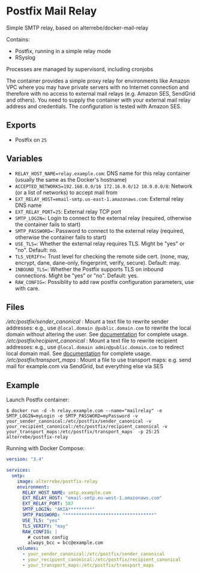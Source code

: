 Postfix Mail Relay
======================

Simple SMTP relay, based on alterrebe/docker-mail-relay

Contains:

* Postfix, running in a simple relay mode
* RSyslog

Processes are managed by supervisord, including cronjobs

The container provides a simple proxy relay for environments like Amazon VPC where you may have private servers with no Internet connection
and therefore with no access to external mail relays (e.g. Amazon SES, SendGrid and others). You need to supply the container with your 
external mail relay address and credentials. The configuration is tested with Amazon SES.


Exports
-------

* Postfix on `25`

Variables
---------

* `RELAY_HOST_NAME=relay.example.com`: DNS name for this relay container (usually the same as the Docker's hostname)
* `ACCEPTED_NETWORKS=192.168.0.0/16 172.16.0.0/12 10.0.0.0/8`: Network (or a list of networks) to accept mail from
* `EXT_RELAY_HOST=email-smtp.us-east-1.amazonaws.com`: External relay DNS name
* `EXT_RELAY_PORT=25`: External relay TCP port
* `SMTP_LOGIN=`: Login to connect to the external relay (required, otherwise the container fails to start)
* `SMTP_PASSWORD=`: Password to connect to the external relay (required, otherwise the container fails to start)
* `USE_TLS=`: Whether the external relay requires TLS. Might be "yes" or "no". Default: no.
* `TLS_VERIFY=`: Trust level for checking the remote side cert. (none, may, encrypt, dane, dane-only, fingerprint, verify, secure). Default: may.
* `INBOUND_TLS=`: Whether the Postfix supports TLS on inbound connections. Might be "yes" or "no". Default: yes.
* `RAW_CONFIG=`: Possiblity to add raw postfix configuration parameters, use with care.

Files
-----
*/etc/postfix/sender_canonical* : Mount a text file to rewrite sender addresses: e.g., use `@local.domain @public.domain.com` to rewrite the local domain without altering the user. See [documentation](https://www.postfix.org/canonical.5.html) for complete usage.
*/etc/postfix/recipient_canonical* : Mount a text file to rewrite recipient addresses: e.g., use `@local.domain admin@public.domain.com` to redirect local domain mail. See [documentation](https://www.postfix.org/canonical.5.html) for complete usage.
*/etc/postfix/transport_maps* : Mount a file to use transport maps: e.g. send mail for example.com via SendGrid, but everything else via SES

Example
-------

Launch Postfix container:

    $ docker run -d -h relay.example.com --name="mailrelay" -e SMTP_LOGIN=myLogin -e SMTP_PASSWORD=myPassword -v your_sender_canonical:/etc/postfix/sender_canonical -v your_recipient_canonical:/etc/postfix/recipient_canonical -v your_transport_maps:/etc/postfix/transport_maps  -p 25:25 alterrebe/postfix-relay


Running with Docker Compose:

```yaml
version: "3.4"

services:
  smtp:
    image: alterrebe/postfix-relay
    environment:
      RELAY_HOST_NAME: smtp.example.com
      EXT_RELAY_HOST: "email-smtp.eu-west-1.amazonaws.com"
      EXT_RELAY_PORT: 587
      SMTP_LOGIN: "AKIA*********"
      SMTP_PASSWORD: "*********************************"
      USE_TLS: "yes"
      TLS_VERIFY: "may"
      RAW_CONFIG: |
        # custom config
        always_bcc = bcc@example.com
    volumes:
      - your_sender_canonical:/etc/postfix/sender_canonical
      - your_recipient_canonical:/etc/postfix/recipient_canonical
      - your_transport_maps:/etc/postfix/transport_maps
```

